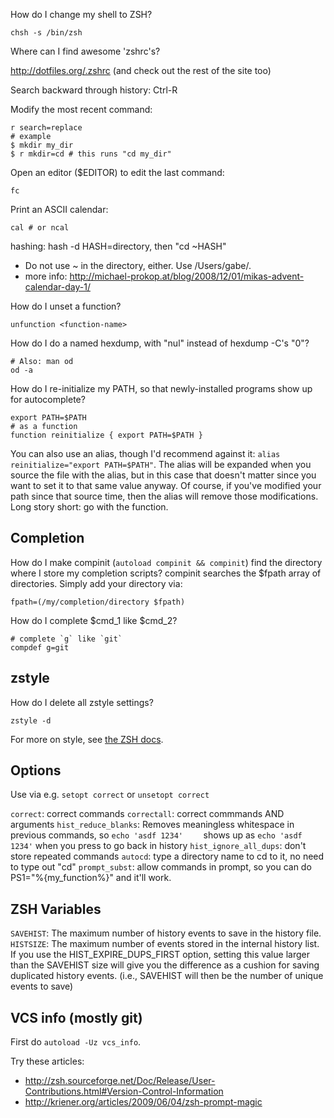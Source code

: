 How do I change my shell to ZSH?

    chsh -s /bin/zsh

Where can I find awesome 'zshrc's?

http://dotfiles.org/.zshrc (and check out the rest of the site too)

Search backward through history: Ctrl-R

Modify the most recent command:

    r search=replace
    # example
    $ mkdir my_dir
    $ r mkdir=cd # this runs "cd my_dir"

Open an editor ($EDITOR) to edit the last command:

    fc

Print an ASCII calendar:

    cal # or ncal

hashing: hash -d HASH=directory, then "cd ~HASH"
- Do not use ~ in the directory, either. Use /Users/gabe/.
- more info: http://michael-prokop.at/blog/2008/12/01/mikas-advent-calendar-day-1/

How do I unset a function?

    unfunction <function-name>

How do I do a named hexdump, with "nul" instead of hexdump -C's "0"?

    # Also: man od
    od -a

How do I re-initialize my PATH, so that newly-installed programs show up for autocomplete?

    export PATH=$PATH
    # as a function
    function reinitialize { export PATH=$PATH }


You can also use an alias, though I'd recommend against it: `alias
reinitialize="export PATH=$PATH"`. The alias will be expanded when you source
the file with the alias, but in this case that doesn't matter since you want
to set it to that same value anyway.  Of course, if you've modified your
path since that source time, then the alias will remove those modifications.
Long story short: go with the function.

## Completion
How do I make compinit (`autoload compinit && compinit`) find the directory where I store my completion scripts?
compinit searches the $fpath array of directories. Simply add your directory via:

    fpath=(/my/completion/directory $fpath)

How do I complete $cmd_1 like $cmd_2?

    # complete `g` like `git`
    compdef g=git

## zstyle

How do I delete all zstyle settings?

    zstyle -d

For more on style, see [the ZSH docs](http://zsh.sourceforge.net/Doc/Release/zsh_21.html#SEC182).

## Options

Use via e.g. `setopt correct` or `unsetopt correct`

`correct`: correct commands
`correctall`: correct commmands AND arguments
`hist_reduce_blanks`: Removes meaningless whitespace in previous commands, so
  `echo 'asdf 1234'    ` shows up as `echo 'asdf 1234'` when you press <UP> to
  go back in history
`hist_ignore_all_dups`: don't store repeated commands
`autocd`: type a directory name to cd to it, no need to type out "cd"
`prompt_subst`: allow commands in prompt, so you can do
  PS1="%{my_function%}" and it'll work.

## ZSH Variables

`SAVEHIST`: The maximum number of history events to save in the history file.
`HISTSIZE`: The maximum number of events stored in the internal history list. If
  you use the HIST_EXPIRE_DUPS_FIRST option, setting this value larger than
  the SAVEHIST size will give you the difference as a cushion for saving
  duplicated history events. (i.e., SAVEHIST will then be the number of unique
  events to save)

## VCS info (mostly git)

First do `autoload -Uz vcs_info`.

Try these articles:

* http://zsh.sourceforge.net/Doc/Release/User-Contributions.html#Version-Control-Information
* http://kriener.org/articles/2009/06/04/zsh-prompt-magic

